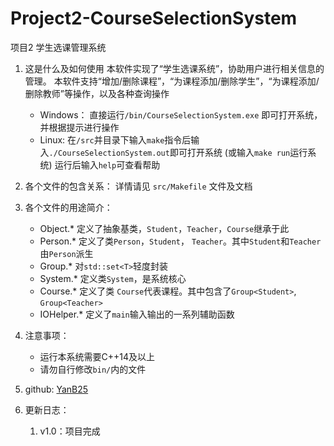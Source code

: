 # Project2-CourseSelectionSystem
项目2 学生选课管理系统 

1. 这是什么及如何使用
本软件实现了“学生选课系统”，协助用户进行相关信息的管理。
本软件支持“增加/删除课程”，“为课程添加/删除学生”，“为课程添加/删除教师”等操作，以及各种查询操作
	- Windows：
	直接运行`/bin/CourseSelectionSystem.exe` 即可打开系统，并根据提示进行操作
	- Linux:
	在`/src`并目录下输入`make`指令后输入`./CourseSelectionSystem.out`即可打开系统
	(或输入`make run`运行系统)
运行后输入`help`可查看帮助

2. 各个文件的包含关系：
	详情请见 `src/Makefile` 文件及文档

3. 各个文件的用途简介：
	- Object.* 
	定义了抽象基类，`Student`，`Teacher`，`Course`继承于此
	- Person.*
	定义了类`Person`，`Student`， `Teacher`。其中`Student`和`Teacher`由`Person`派生
	- Group.*
	对`std::set<T>`轻度封装
	- System.*
	定义类`System`，是系统核心
	- Course.*
	定义了类	`Course`代表课程。其中包含了`Group<Student>`, `Group<Teacher>`
	- IOHelper.*
	定义了`main`输入输出的一系列辅助函数
	
4. 注意事项：
	- 运行本系统需要C++14及以上
	- 请勿自行修改`bin/`内的文件

5. github: [YanB25](https://github.com/YanB25)

6. 更新日志：

	1. v1.0：项目完成




